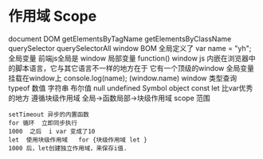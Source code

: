 # 作用域 Scope
document DOM
    getElementsByTagName
    getElementsByClassName
    querySelector
    querySelectorAll
window BOM
    全局定义了 var name = "yh";
    全局变量   前端js全局是 window
    局部变量    function()
    window js 内嵌在浏览器中的脚本语言，它与其它语言不一样的地方在于
    它有一个顶级的window  全局变量挂载在window上
    console.log(name);  (window.name)
    window 类型查询   typeof
    数值  字符串 布尔值 null  undefined
    Symbol object
    const let 比var优秀的地方  遵循块级作用域
    全局->函数局部->块级作用域
    scope  范围

    setTimeout 异步的内置函数
    for 循环  立即同步执行
    1000  之后  i var 变成了10
    let  使用块级作用域   for {块级作用域 let } 
    1000 后，let创建独立作用域，来保存i值.